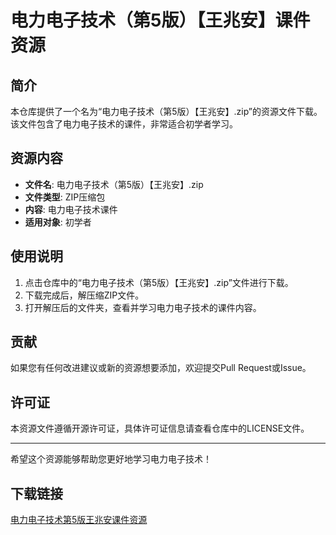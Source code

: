 # 电力电子技术（第5版）【王兆安】课件资源

## 简介

本仓库提供了一个名为“电力电子技术（第5版）【王兆安】.zip”的资源文件下载。该文件包含了电力电子技术的课件，非常适合初学者学习。

## 资源内容

- **文件名**: 电力电子技术（第5版）【王兆安】.zip
- **文件类型**: ZIP压缩包
- **内容**: 电力电子技术课件
- **适用对象**: 初学者

## 使用说明

1. 点击仓库中的“电力电子技术（第5版）【王兆安】.zip”文件进行下载。
2. 下载完成后，解压缩ZIP文件。
3. 打开解压后的文件夹，查看并学习电力电子技术的课件内容。

## 贡献

如果您有任何改进建议或新的资源想要添加，欢迎提交Pull Request或Issue。

## 许可证

本资源文件遵循开源许可证，具体许可证信息请查看仓库中的LICENSE文件。

---

希望这个资源能够帮助您更好地学习电力电子技术！

## 下载链接

[电力电子技术第5版王兆安课件资源](https://pan.quark.cn/s/27d5fdbc52cb)
